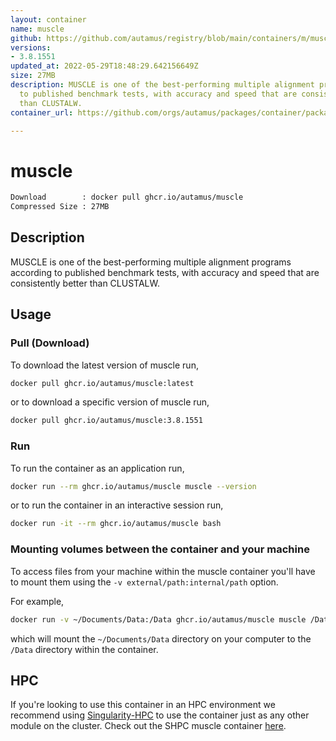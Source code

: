 ```yaml
---
layout: container
name: muscle
github: https://github.com/autamus/registry/blob/main/containers/m/muscle/spack.yaml
versions:
- 3.8.1551
updated_at: 2022-05-29T18:48:29.642156649Z
size: 27MB
description: MUSCLE is one of the best-performing multiple alignment programs according
  to published benchmark tests, with accuracy and speed that are consistently better
  than CLUSTALW.
container_url: https://github.com/orgs/autamus/packages/container/package/muscle

---
```

# muscle
```bash 
Download        : docker pull ghcr.io/autamus/muscle
Compressed Size : 27MB
```

## Description
MUSCLE is one of the best-performing multiple alignment programs according to published benchmark tests, with accuracy and speed that are consistently better than CLUSTALW.

## Usage
### Pull (Download)
To download the latest version of muscle run,

```bash
docker pull ghcr.io/autamus/muscle:latest
```

or to download a specific version of muscle run,

```bash
docker pull ghcr.io/autamus/muscle:3.8.1551
```
### Run
To run the container as an application run,
```bash
docker run --rm ghcr.io/autamus/muscle muscle --version
```

or to run the container in an interactive session run,
```bash
docker run -it --rm ghcr.io/autamus/muscle bash
```

### Mounting volumes between the container and your machine
To access files from your machine within the muscle container you'll have to mount them using the `-v external/path:internal/path` option.

For example,
```bash
docker run -v ~/Documents/Data:/Data ghcr.io/autamus/muscle muscle /Data/myData.csv
```
which will mount the `~/Documents/Data` directory on your computer to the `/Data` directory within the container.

## HPC
If you're looking to use this container in an HPC environment we recommend using [Singularity-HPC](https://singularity-hpc.readthedocs.io) to use the container just as any other module on the cluster. Check out the SHPC muscle container [here](https://singularityhub.github.io/singularity-hpc/r/ghcr.io-autamus-muscle/).